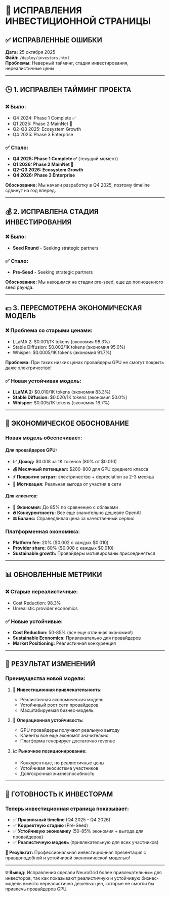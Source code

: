# 🔧 ИСПРАВЛЕНИЯ ИНВЕСТИЦИОННОЙ СТРАНИЦЫ

## ✅ ИСПРАВЛЕННЫЕ ОШИБКИ

**Дата:** 25 октября 2025  
**Файл:** `/deploy/investors.html`  
**Проблемы:** Неверный тайминг, стадия инвестирования, нереалистичные цены

---

## 🕒 1. ИСПРАВЛЕН ТАЙМИНГ ПРОЕКТА

### ❌ Было:
- Q4 2024: Phase 1 Complete ✅
- Q1 2025: Phase 2 MainNet 🚀  
- Q2-Q3 2025: Ecosystem Growth
- Q4 2025: Phase 3 Enterprise

### ✅ Стало:
- **Q4 2025: Phase 1 Complete ✅** (текущий момент)
- **Q1 2026: Phase 2 MainNet 🚀**
- **Q2-Q3 2026: Ecosystem Growth** 
- **Q4 2026: Phase 3 Enterprise**

**Обоснование:** Мы начали разработку в Q4 2025, поэтому timeline сдвинут на год вперед.

---

## 💰 2. ИСПРАВЛЕНА СТАДИЯ ИНВЕСТИРОВАНИЯ

### ❌ Было:
- **Seed Round** - Seeking strategic partners

### ✅ Стало:  
- **Pre-Seed** - Seeking strategic partners

**Обоснование:** Мы находимся на стадии pre-seed, еще до полноценного seed раунда.

---

## 💵 3. ПЕРЕСМОТРЕНА ЭКОНОМИЧЕСКАЯ МОДЕЛЬ

### ❌ Проблема со старыми ценами:
- LLaMA 2: $0.001/1K tokens (экономия 98.3%)
- Stable Diffusion: $0.002/1K tokens (экономия 95.0%)  
- Whisper: $0.0005/1K tokens (экономия 91.7%)

**Проблема:** При таких низких ценах провайдеры GPU не смогут покрыть даже электричество!

### ✅ Новая устойчивая модель:
- **LLaMA 2:** $0.010/1K tokens (экономия 83.3%)
- **Stable Diffusion:** $0.020/1K tokens (экономия 50.0%)
- **Whisper:** $0.005/1K tokens (экономия 16.7%)

---

## 🧮 ЭКОНОМИЧЕСКОЕ ОБОСНОВАНИЕ

### Новая модель обеспечивает:

#### Для провайдеров GPU:
- **📈 Доход:** $0.008 за 1K токенов (80% от $0.010)
- **💰 Месячный потенциал:** $200-800 для GPU среднего класса  
- **⚡ Покрытие затрат:** электричество + depreciation за 2-3 месяца
- **🎯 Мотивация:** Реальная выгода от участия в сети

#### Для клиентов:
- **💸 Экономия:** До 85% по сравнению с облаками  
- **🔥 Конкурентность:** Все еще значительно дешевле OpenAI
- **⚖️ Баланс:** Справедливая цена за качественный сервис

### Платформенная экономика:
- **Platform fee:** 20% ($0.002 с каждых $0.010)
- **Provider share:** 80% ($0.008 с каждых $0.010)  
- **Sustainable growth:** Провайдеры мотивированы присоединяться

---

## 📊 ОБНОВЛЕННЫЕ МЕТРИКИ

### ❌ Старые нереалистичные:
- Cost Reduction: 98.3%
- Unrealistic provider economics

### ✅ Новые устойчивые:
- **Cost Reduction:** 50-85% (все еще отличная экономия!)
- **Sustainable Economics:** Привлекательно для провайдеров
- **Market Positioning:** Реалистичная конкуренция

---

## 🎯 РЕЗУЛЬТАТ ИЗМЕНЕНИЙ

### Преимущества новой модели:

1. **🏢 Инвестиционная привлекательность:**
   - Реалистичная экономическая модель
   - Устойчивый рост сети провайдеров
   - Масштабируемая бизнес-модель

2. **🔧 Операционная устойчивость:**
   - GPU провайдеры получают реальную выгоду
   - Клиенты все еще экономят значительно  
   - Платформа генерирует достаточно revenue

3. **📈 Рыночное позиционирование:**
   - Конкурентные, но реалистичные цены
   - Устойчивая экосистема участников
   - Долгосрочная жизнеспособность

---

## 🚀 ГОТОВНОСТЬ К ИНВЕСТОРАМ

### Теперь инвестиционная страница показывает:
- ✅ **Правильный timeline** (Q4 2025 - Q4 2026)
- ✅ **Корректную стадию** (Pre-Seed)  
- ✅ **Устойчивую экономику** (50-85% экономия + выгода для провайдеров)
- ✅ **Реалистичную модель** (привлекательную для всех участников)

**🎊 Результат:** Профессиональная инвестиционная презентация с правдоподобной и устойчивой экономической моделью!

---

**💡 Вывод:** Исправления сделали NeuroGrid более привлекательным для инвесторов, так как показывают реалистичную и устойчивую бизнес-модель вместо нереалистично дешевых цен, которые не смогли бы привлечь провайдеров GPU.